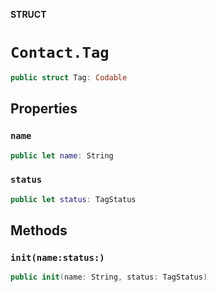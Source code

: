 **STRUCT**

# `Contact.Tag`

```swift
public struct Tag: Codable
```

## Properties
### `name`

```swift
public let name: String
```

### `status`

```swift
public let status: TagStatus
```

## Methods
### `init(name:status:)`

```swift
public init(name: String, status: TagStatus)
```
